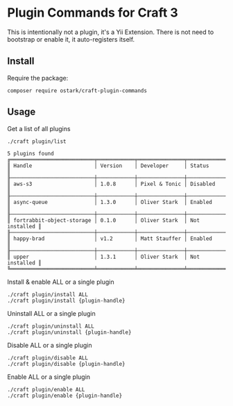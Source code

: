 # Plugin Commands for Craft 3

This is intentionally not a plugin, it's a Yii Extension.
There is not need to bootstrap or enable it, it auto-registers itself.

## Install

Require the package:
```
composer require ostark/craft-plugin-commands
```


## Usage

Get a list of all plugins
```
./craft plugin/list

5 plugins found
╔═══════════════════════════╤════════════╤═══════════════╤═══════════════╗
║ Handle                    │ Version    │ Developer     │ Status        ║
╟───────────────────────────┼────────────┼───────────────┼───────────────╢
║ aws-s3                    │ 1.0.8      │ Pixel & Tonic │ Disabled      ║
╟───────────────────────────┼────────────┼───────────────┼───────────────╢
║ async-queue               │ 1.3.0      │ Oliver Stark  │ Enabled       ║
╟───────────────────────────┼────────────┼───────────────┼───────────────╢
║ fortrabbit-object-storage │ 0.1.0      │ Oliver Stark  │ Not installed ║
╟───────────────────────────┼────────────┼───────────────┼───────────────╢
║ happy-brad                │ v1.2       │ Matt Stauffer │ Enabled       ║
╟───────────────────────────┼────────────┼───────────────┼───────────────╢
║ upper                     │ 1.3.1      │ Oliver Stark  │ Not installed ║
╚═══════════════════════════╧════════════╧═══════════════╧═══════════════╝
```

Install & enable ALL or a single plugin
```
./craft plugin/install ALL
./craft plugin/install {plugin-handle}
```

Uninstall  ALL or a single plugin
```
./craft plugin/uninstall ALL
./craft plugin/uninstall {plugin-handle}
```

Disable ALL or a single plugin
```
./craft plugin/disable ALL
./craft plugin/disable {plugin-handle}
```

Enable ALL or a single plugin
```
./craft plugin/enable ALL
./craft plugin/enable {plugin-handle}
```
